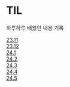 # TIL
하루하루 배웠던 내용 기록

[23.11](https://github.com/mireu930/TIL/tree/main/23.11)<br>
[23.12](https://github.com/mireu930/TIL/tree/main/23.12)<br>
[24.1](https://github.com/mireu930/TIL/tree/main/24.1)<br>
[24.2](https://github.com/mireu930/TIL/tree/main/24.2)<br>
[24.3](https://github.com/mireu930/TIL/tree/main/24.3)<br>
[24.4](https://github.com/mireu930/TIL/tree/main/24.4)<br>
[24.5](https://github.com/mireu930/TIL/tree/main/24.5)
